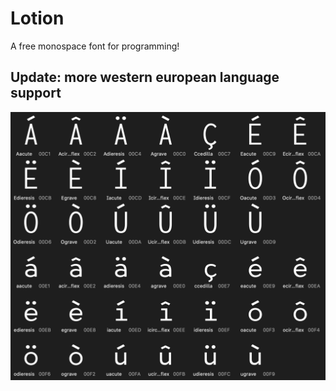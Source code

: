 # Lotion
A free monospace font for programming!

## Update: more western european language support
![picture of western european glyphs](img/western_european_glyphs.png "Picture of western european glyphs")

